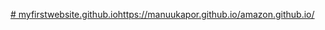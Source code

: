 [# myfirstwebsite.github.io](https://manuukapor.github.io/amazon.github.io/)https://manuukapor.github.io/amazon.github.io/
